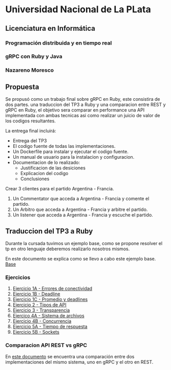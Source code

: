 # Universidad Nacional de La PLata

## Licenciatura en Informática 

### Programación distribuida y en tiempo real

### gRPC con Ruby y Java

### Nazareno Moresco

## Propuesta
 
Se propusó como un trabajo final sobre gRPC en Ruby, este consistira de dos partes. una traduccion del TP3 a Ruby y una comparacion entre REST y gRPC en Ruby, el objetivo sera comparar en performance una API implementada con ambas tecnicas asi como realizar un juicio de valor de los codigos resultantes.

La entrega final incluirá:
* Entrega del TP3
* El codigo fuente de todas las implementaciones.
* Un Dockerfile para instalar y ejecutar el codigo fuente.
* Un manual de usuario para la instalacion y configuracion.
* Documentacion de lo realizado:
    * Justificacion de las desiciones
    * Explicacion del codigo
    * Conclusiones

Crear 3 clientes para el partido Argentina - Francia.
1. Un Commentator que acceda a Argentina - Francia y comente el partido.
2. Un Arbitro que acceda a Argentina - Francia y arbitre el partido.
3. Un listener que acceda a Argentina - Francia y escuche el partido.

## Traduccion del TP3 a Ruby

Durante la cursada tuvimos un ejemplo base, como se propone resolver el tp en otro lenguaje deberemos realizarlo nosotros mismos.

En este documento se explica como se llevo a cabo este ejemplo base.
[Base](puntos/base.md)


###  Ejercicios

1. [Ejercicio 1A - Errores de conectividad](puntos/ej1_a.md)
2. [Ejercicio 1B - Deadline](puntos/ej1_b.md)
3. [Ejercicio 1C - Promedio y deadlines](puntos/ej1_c.md)
4. [Ejercicio 2 - Tipos de API](puntos/ej2.md)
5. [Ejercicio 3 - Transparencia](puntos/ej3.md)
6. [Ejercico 4A - Sistema de archivos](puntos/ej4_a.md)
7. [Ejercicio 4B - Concurrencia](puntos/ej4_b.md)
8. [Ejercicio 5A - Tiempo de respuesta](puntos/ej5_a.md)
9. [Ejercicio 5B - Sockets](puntos/ej5_b.md)


### Comparacion API REST vs gRPC

En [este documento](puntos/comparacion.md) se encuentra una comparación entre dos implementaciones del mismo sistema, uno en gRPC y el otro en REST. 
